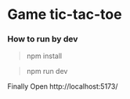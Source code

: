 # Game tic-tac-toe 

### How to run by dev

> npm install

> npm run dev

Finally Open http://localhost:5173/